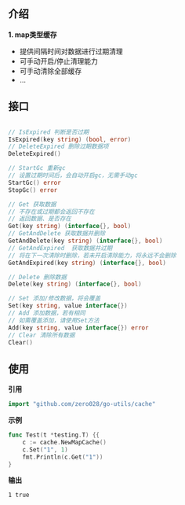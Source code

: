 介绍
---

**1. map类型缓存**
- 提供间隔时间对数据进行过期清理
- 可手动开启/停止清理能力
- 可手动清除全部缓存
- ...

接口
---
```go

// IsExpired 判断是否过期
IsExpired(key string) (bool, error)
// DeleteExpired 删除过期数据项
DeleteExpired()

// StartGc 重新gc
// 设置过期时间后，会自动开启gc，无需手动gc
StartGc() error
StopGc() error

// Get 获取数据
// 不存在或过期都会返回不存在
// 返回数据、是否存在
Get(key string) (interface{}, bool)
// GetAndDelete 获取数据并删除
GetAndDelete(key string) (interface{}, bool)
// GetAndExpired  获取数据并过期
// 将在下一次清除时删除，若未开启清除能力，将永远不会删除
GetAndExpired(key string) (interface{}, bool)

// Delete 删除数据
Delete(key string) (interface{}, bool)

// Set 添加/修改数据，将会覆盖
Set(key string, value interface{})
// Add 添加数据，若有相同
// 如需覆盖添加，请使用Set方法
Add(key string, value interface{}) error
// Clear 清除所有数据
Clear()
```

使用
---
**引用**
```go
import "github.com/zero028/go-utils/cache"
```

**示例**
```go
func Test(t *testing.T) {{
    c := cache.NewMapCache()
    c.Set("1", 1)
    fmt.Println(c.Get("1"))
}
```
**输出**
```shell
1 true
```

